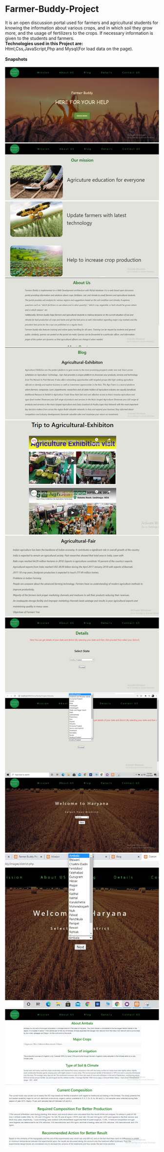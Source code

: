 # Farmer-Buddy-Project
 It is an open discussion portal used for farmers and agricultural students for knowing the information about various crops, and in which soil they grow more, and the usage of fertilizers to the crops. If necessary information is given to the students and farmers.<br>
 <b>Technologies used in this Project are:</b></br>
 Html,Css,JavaScript,Php and Mysql(For load data on the page).<br><br>
<b>Snapshots</b><br><br>
![](https://github.com/iamketan56/Farmer-Buddy-Project/blob/main/F1.PNG)
![](https://github.com/iamketan56/Farmer-Buddy-Project/blob/main/F2.PNG)
![](https://github.com/iamketan56/Farmer-Buddy-Project/blob/main/F3.PNG)
![](https://github.com/iamketan56/Farmer-Buddy-Project/blob/main/F4.PNG)
![](https://github.com/iamketan56/Farmer-Buddy-Project/blob/main/F5.PNG)
![](https://github.com/iamketan56/Farmer-Buddy-Project/blob/main/F6.PNG)
![](https://github.com/iamketan56/Farmer-Buddy-Project/blob/main/F7.PNG)
![](https://github.com/iamketan56/Farmer-Buddy-Project/blob/main/F8.PNG)
![](https://github.com/iamketan56/Farmer-Buddy-Project/blob/main/Select%20State.png)
![](https://github.com/iamketan56/Farmer-Buddy-Project/blob/main/F9.PNG)
![](https://github.com/iamketan56/Farmer-Buddy-Project/blob/main/Select%20district.png)
![](https://github.com/iamketan56/Farmer-Buddy-Project/blob/main/F10.PNG)
![](https://github.com/iamketan56/Farmer-Buddy-Project/blob/main/F11.PNG)





